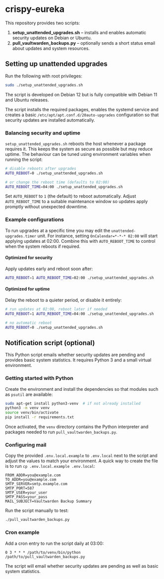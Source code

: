 # crispy-eureka

This repository provides two scripts:

1. **setup_unattended_upgrades.sh** – installs and enables automatic security
   updates on Debian or Ubuntu.
2. **pull_vaultwarden_backups.py** – optionally sends a short status email
   about updates and system resources.

## Setting up unattended upgrades

Run the following with root privileges:

```bash
sudo ./setup_unattended_upgrades.sh
```

The script is developed on Debian 12 but is fully compatible with
Debian 11 and Ubuntu releases.

The script installs the required packages, enables the systemd service and
creates a basic `/etc/apt/apt.conf.d/20auto-upgrades` configuration so that
security updates are installed automatically.

### Balancing security and uptime

`setup_unattended_upgrades.sh` reboots the host whenever a package requires it.
This keeps the system as secure as possible but may reduce uptime. The
behaviour can be tuned using environment variables when running the script:

```bash
# disable reboots after upgrades
AUTO_REBOOT=0 ./setup_unattended_upgrades.sh

# or change the reboot time (defaults to 02:00)
AUTO_REBOOT_TIME=04:00 ./setup_unattended_upgrades.sh
```

Set `AUTO_REBOOT` to `1` (the default) to reboot automatically. Adjust
`AUTO_REBOOT_TIME` to a suitable maintenance window so updates apply promptly
without unexpected downtime.

### Example configurations

To run upgrades at a specific time you may edit the `unattended-upgrades.timer`
unit. For instance, setting `OnCalendar=*-*-* 02:00` will start applying
updates at 02:00. Combine this with `AUTO_REBOOT_TIME` to control when the
system reboots if required.

#### Optimized for security

Apply updates early and reboot soon after:

```bash
AUTO_REBOOT=1 AUTO_REBOOT_TIME=02:00 ./setup_unattended_upgrades.sh
```

#### Optimized for uptime

Delay the reboot to a quieter period, or disable it entirely:

```bash
# run updates at 02:00, reboot later if needed
AUTO_REBOOT=1 AUTO_REBOOT_TIME=04:00 ./setup_unattended_upgrades.sh

# no automatic reboot
AUTO_REBOOT=0 ./setup_unattended_upgrades.sh
```

## Notification script (optional)

This Python script emails whether security updates are pending and provides
basic system statistics.  It requires Python 3 and a small virtual
environment.

### Getting started with Python

Create the environment and install the dependencies so that modules such as
`psutil` are available:

```bash
sudo apt-get install python3-venv  # if not already installed
python3 -m venv venv
source venv/bin/activate
pip install -r requirements.txt
```

Once activated, the `venv` directory contains the Python interpreter and
packages needed to run `pull_vaultwarden_backups.py`.

### Configuring mail

Copy the provided `.env.local.example` to `.env.local` next to the script and
adjust the values to match your environment. A quick way to create the file is
to run `cp .env.local.example .env.local`:

```
FROM_ADDR=you@example.com
TO_ADDR=you@example.com
SMTP_SERVER=smtp.example.com
SMTP_PORT=587
SMTP_USER=your_user
SMTP_PASS=your_pass
MAIL_SUBJECT=Vaultwarden Backup Summary
```

Run the script manually to test:

```bash
./pull_vaultwarden_backups.py
```

### Cron example

Add a cron entry to run the script daily at 03:00:

```
0 3 * * * /path/to/venv/bin/python /path/to/pull_vaultwarden_backups.py
```

The script will email whether security updates are pending as well as basic
system statistics.
